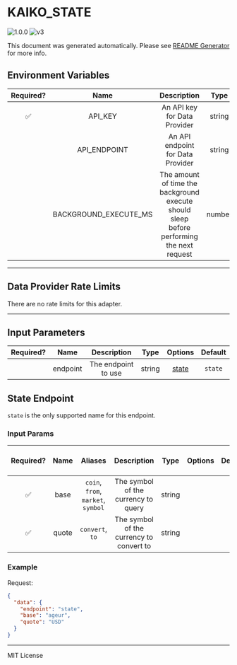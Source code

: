 # KAIKO_STATE

![1.0.0](https://img.shields.io/github/package-json/v/smartcontractkit/external-adapters-js?filename=packages/sources/kaiko-state/package.json) ![v3](https://img.shields.io/badge/framework%20version-v3-blueviolet)

This document was generated automatically. Please see [README Generator](../../scripts#readme-generator) for more info.

## Environment Variables

| Required? |         Name          |                                        Description                                        |  Type  | Options |             Default             |
| :-------: | :-------------------: | :---------------------------------------------------------------------------------------: | :----: | :-----: | :-----------------------------: |
|    ✅     |        API_KEY        |                               An API key for Data Provider                                | string |         |                                 |
|           |     API_ENDPOINT      |                             An API endpoint for Data Provider                             | string |         | `gateway-v0-grpc.kaiko.ovh:443` |
|           | BACKGROUND_EXECUTE_MS | The amount of time the background execute should sleep before performing the next request | number |         |             `10000`             |

---

## Data Provider Rate Limits

There are no rate limits for this adapter.

---

## Input Parameters

| Required? |   Name   |     Description     |  Type  |         Options          | Default |
| :-------: | :------: | :-----------------: | :----: | :----------------------: | :-----: |
|           | endpoint | The endpoint to use | string | [state](#state-endpoint) | `state` |

## State Endpoint

`state` is the only supported name for this endpoint.

### Input Params

| Required? | Name  |              Aliases               |               Description                |  Type  | Options | Default | Depends On | Not Valid With |
| :-------: | :---: | :--------------------------------: | :--------------------------------------: | :----: | :-----: | :-----: | :--------: | :------------: |
|    ✅     | base  | `coin`, `from`, `market`, `symbol` |   The symbol of the currency to query    | string |         |         |            |                |
|    ✅     | quote |          `convert`, `to`           | The symbol of the currency to convert to | string |         |         |            |                |

### Example

Request:

```json
{
  "data": {
    "endpoint": "state",
    "base": "ageur",
    "quote": "USD"
  }
}
```

---

MIT License
